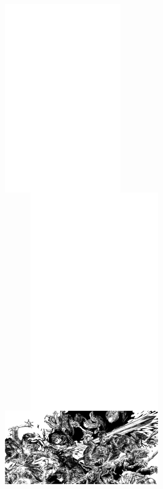   <img align="left" width="380" src="metrics.svg" href="https://github.com/niccolo-fato" target="_blank">
  <img align="right" width="420"  src="metrics.personal.anilist.svg" alt="cplusplus"href="https://anilist.co/user/Nick666/" target="_blank">
  <img align="center" width="1000" src="./photos/gatsu2.png">


